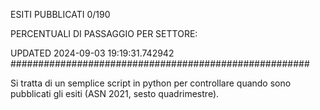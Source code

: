 ESITI PUBBLICATI 0/190 

PERCENTUALI DI PASSAGGIO PER SETTORE:

UPDATED 2024-09-03 19:19:31.742942
###################################################### 

Si tratta di un semplice script in python per controllare quando sono pubblicati gli esiti (ASN 2021, sesto quadrimestre).

